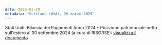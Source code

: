 ```yaml
---
date: 2025-03-20
metadata: "Suitland (USA), 20 marzo 2025"
---
```


Stati Uniti: Bilancia dei Pagamenti Anno 2024 - Posizione patrimoniale netta sull'estero al 30 settembre 2024 (a cura di RISORSE): <a href="/assets/2025-03-20-usa-2024.pdf" target="_blank">visualizza il documento</a>
